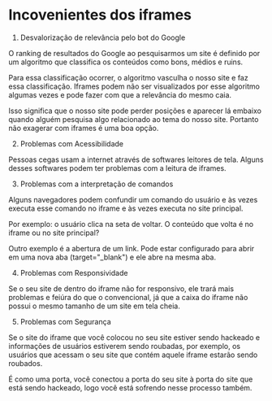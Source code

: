 # Incovenientes dos iframes

1. Desvalorização de relevância pelo bot do Google

O ranking de resultados do Google ao pesquisarmos um site é definido por um algoritmo que classifica os conteúdos como bons, médios e ruins.

Para essa classificação ocorrer, o algoritmo vasculha o nosso site e faz essa classificação. Iframes podem não ser visualizados por esse algoritmo algumas vezes e pode fazer com  que a relevância do mesmo caia.

Isso significa que o nosso site pode perder posições e aparecer lá embaixo quando alguém pesquisa algo relacionado ao tema do nosso site. Portanto não exagerar com iframes é uma boa opção.

2. Problemas com Acessibilidade

Pessoas cegas usam a internet através de softwares leitores de tela. Alguns desses softwares podem ter problemas com a leitura de iframes.

3. Problemas com a interpretação de comandos

Alguns navegadores podem confundir um comando do usuário e às vezes executa esse comando no iframe e às vezes executa no site principal.

Por exemplo: o usuário clica na seta de voltar. O conteúdo que volta é no iframe ou no site principal?

Outro exemplo é a abertura de um link. Pode estar configurado para abrir em uma nova aba (target="_blank") e ele abre na mesma aba.

4. Problemas com Responsividade

Se o seu site de dentro do iframe não for responsivo, ele trará mais problemas e feiúra do que o convencional, já que a caixa do iframe não possui o mesmo tamanho de um site em tela cheia.

5. Problemas com Segurança

Se o site do iframe que você colocou no seu site estiver sendo hackeado e informações de usuários estiverem sendo roubadas, por exemplo, os usuários que acessam o seu site que contém aquele iframe estarão sendo roubados.

É como uma porta, você conectou a porta do seu site à porta do site que está sendo hackeado, logo você está sofrendo nesse processo também.
